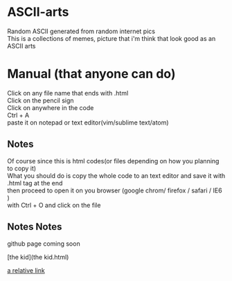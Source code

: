 # ASCII-arts
Random ASCII generated from random internet pics  
This is a collections of memes, picture that i'm think that look good as an ASCII arts
# Manual (that anyone can do)
Click on any file name that ends with .html  
Click on the pencil sign  
Click on anywhere in the code  
Ctrl + A  
paste it on notepad or text editor(vim/sublime text/atom)

## Notes
Of course since this is html codes(or files depending on how you planning to copy it)  
What you should do is copy the whole code to an text editor and save it with .html tag at the end  
then proceed to open it on you browser (google chrom/ firefox / safari / IE6 )  
with Ctrl + O and click on the file  

## Notes Notes  
github page coming soon

[the kid](the kid.html)

[a relative link](other_file.md)
